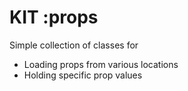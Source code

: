 # KIT :props

Simple collection of classes for

* Loading props from various locations
* Holding specific prop values